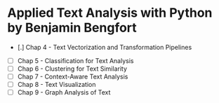# Applied Text Analysis with Python by Benjamin Bengfort


- [.] Chap 4 - Text Vectorization and Transformation Pipelines 
- [ ] Chap 5 - Classification for Text Analysis
- [ ] Chap 6 - Clustering for Text Similarity
- [ ] Chap 7 - Context-Aware Text Analysis
- [ ] Chap 8 - Text Visualization
- [ ] Chap 9 - Graph Analysis of Text
